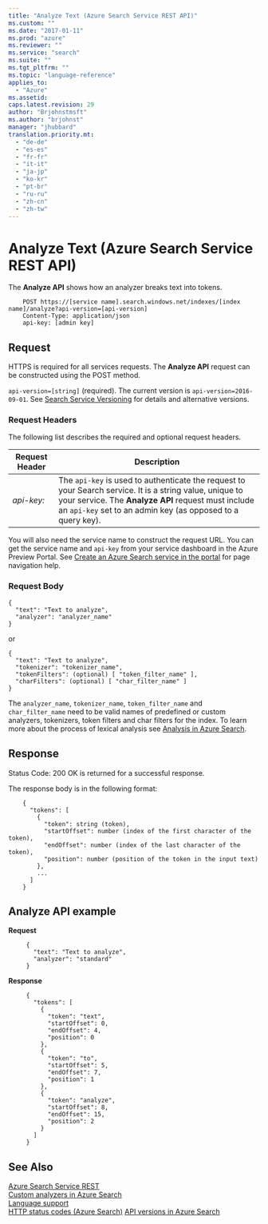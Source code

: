 ```yaml
---
title: "Analyze Text (Azure Search Service REST API)"
ms.custom: ""
ms.date: "2017-01-11"
ms.prod: "azure"
ms.reviewer: ""
ms.service: "search"
ms.suite: ""
ms.tgt_pltfrm: ""
ms.topic: "language-reference"
applies_to:
  - "Azure"
ms.assetid:
caps.latest.revision: 29
author: "Brjohnstmsft"
ms.author: "brjohnst"
manager: "jhubbard"
translation.priority.mt:
  - "de-de"
  - "es-es"
  - "fr-fr"
  - "it-it"
  - "ja-jp"
  - "ko-kr"
  - "pt-br"
  - "ru-ru"
  - "zh-cn"
  - "zh-tw"
---
```

# Analyze Text (Azure Search Service REST API)

The **Analyze API** shows how an analyzer breaks text into tokens.

```
    POST https://[service name].search.windows.net/indexes/[index name]/analyze?api-version=[api-version]
    Content-Type: application/json
    api-key: [admin key]
```     
## Request  

HTTPS is required for all services requests. The **Analyze API** request can be constructed using the POST method.

`api-version=[string]` (required). The current version is `api-version=2016-09-01`. See [Search Service Versioning](http://msdn.microsoft.com/library/azure/dn864560.aspx) for details and alternative versions.

### Request Headers  
The following list describes the required and optional request headers.

|Request Header|Description|  
|--------------------|-----------------|  
|*api-key:*|The `api-key` is used to authenticate the request to your Search service. It is a string value, unique to your service. The **Analyze API** request must include an `api-key` set to an admin key (as opposed to a query key).|  

 You will also need the service name to construct the request URL. You can get the service name and `api-key` from your service dashboard in the Azure Preview Portal. See [Create an Azure Search service in the portal](http://azure.microsoft.com/documentation/articles/search-create-service-portal/) for page navigation help.  

### Request Body
```   
{
  "text": "Text to analyze",
  "analyzer": "analyzer_name"
}
```  
or
```  
{
  "text": "Text to analyze",
  "tokenizer": "tokenizer_name",
  "tokenFilters": (optional) [ "token_filter_name" ],
  "charFilters": (optional) [ "char_filter_name" ]
}
```  
The `analyzer_name`, `tokenizer_name`, `token_filter_name` and `char_filter_name` need to be valid names of predefined or custom analyzers, tokenizers, token filters and char filters for the index. To learn more about the process of lexical analysis see [Analysis in Azure Search](https://aka.ms/azsanalysis).


## Response  

Status Code: 200 OK is returned for a successful response.

The response body is in the following format:
```
    {
      "tokens": [
        {
          "token": string (token),
          "startOffset": number (index of the first character of the token),
          "endOffset": number (index of the last character of the token),
          "position": number (position of the token in the input text)
        },
        ...
      ]
    }
 ```

## Analyze API example

 **Request**
```
     {
       "text": "Text to analyze",
       "analyzer": "standard"
     }
```
 **Response**
```
     {
       "tokens": [
         {
           "token": "text",
           "startOffset": 0,
           "endOffset": 4,
           "position": 0
         },
         {
           "token": "to",
           "startOffset": 5,
           "endOffset": 7,
           "position": 1
         },
         {
           "token": "analyze",
           "startOffset": 8,
           "endOffset": 15,
           "position": 2
         }
       ]
     }
```

## See Also  
 [Azure Search Service REST](index.md)  
 [Custom analyzers in Azure Search](custom-analyzers-in-azure-search.md)  
 [Language support](language-support.md)  
 [HTTP status codes &#40;Azure Search&#41;](http-status-codes.md) 
 [API versions in Azure Search](https://go.microsoft.com/fwlink/?linkid=834796)
